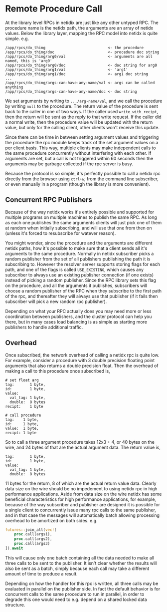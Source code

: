 # Remote Procedure Call

At the library level RPCs in netidix are just like any other untyped
RPC. The procedure name is the netidx path, the arguments are an array
of netidx values. Below the library layer, mapping the RPC model into
netidx is quite simple. e.g.

```
/app/rpcs/do_thing                            <- the procedure
/app/rpcs/do_thing/doc                        <- procedure doc string
/app/rpcs/do_thing/arg0/val                   <- arguments are all named, this is 'arg0'
/app/rpcs/do_thing/arg0/doc                   <- doc string for arg0
/app/rpcs/do_thing/arg1/val                   <- 'arg1'
/app/rpcs/do_thing/arg1/doc                   <- arg1 doc string
...
/app/rpcs/do_thing/args-can-have-any-name/val <- args can be called anything
/app/rpcs/do_thing/args-can-have-any-name/doc <- doc string
```

We set arguments by writing to `.../arg-name/val`, and we call the
procedure by writing `null` to the procedure. The return value of the
procedure is sent back to the caller in one of two ways. If the caller
used `write_with_recipt`, then the return will be sent as the reply to
that write request. If the caller did a normal write, then the
procedure value will be updated with the return value, but only for
the calling client, other clients won't receive this update.

Since there can be time in between setting argument values and
triggering the procedure the rpc module keeps track of the set
argument values on a per client basis. This way, multiple clients may
make independent calls to the same procedure concurrently without
interfering with each other. If arguments are set, but a call is not
triggered within 60 seconds then the arguments may be garbage
collected if the rpc server is busy.

Because the protocol is so simple, it's perfectly possible to call a
netidx rpc directly from the browser using `ctrl+w`, from the command
line subscriber, or even manually in a program (though the library is
more convenient).

## Concurrent RPC Publishers

Because of the way netidx works it's entirely possible and supported
for multiple programs on multiple machines to publish the same RPC. As
long as each one publishes the same arguments clients will just pick
one of them at random when initially subscribing, and will use that
one from then on (unless it's forced to resubscribe for watever
reason).

You might wonder, since the procedure and the arguments are different
netidx paths, how it's possible to make sure that a client sends all
it's arguments to the same procedure. Normally in netidx subscriber
picks a random publisher from the set of all publishers publishing the
path it is subscribing to. However the resolver server supports
storing flags for each path, and one of the flags is called
`USE_EXISTING`, which causes any subscriber to always use an existing
publisher connection (if one exists) instead of picking a random
publisher. Since the RPC library sets this flag on the procedure, and
all the arguments it publishes, subscribers will choose a random
publisher of the RPC when they subscribe to the first path of the rpc,
and thereafter they will always use that publisher (if it fails then
subscriber will pick a new random rpc publisher).

Depending on what your RPC actually does you may need more or less
coordination between publishers, and the cluster protocol can help you
there, but in many cases load balancing is as simple as starting more
publishers to handle additional traffic.

## Overhead

Once subscribed, the network overhead of calling a netidx rpc is quite
low. For example, consider a procedure with 3 double precision
floating point arguments that also returns a double precision
float. Then the overhead of making a call to this procedure once
subscribed is,

```
# set float arg
tag:       1 byte, 
id:        1 byte, 
value:
  val_tag: 1 byte,
  double:  8 bytes
recipt:    1 byte

# call procedure
tag:    1 byte,
id:     1 byte,
value:  1 byte,
recipt: 1 byte
```

So to call a three argument procedure takes 12x3 + 4, or 40 bytes on
the wire, and 24 bytes of that are the actual argument data. The
return value is,

```
tag:       1 byte,
id:        1 byte,
value:
  val_tag: 1 byte,
  double:  8 bytes
```

11 bytes for the return, 8 of which are the actual return value
data. Clearly data size on the wire should be no impedement to using
netidx rpc in high performance applications. Aside from data size on
the wire netidx has some beneficial characteristics for high
performance applications, for example, because of the way subscriber
and publisher are designed it is possible for a single client to
concurrently issue many rpc calls to the same publisher, and in that
case the messages will automatically batch allowing processing
overhead to be amortized on both sides. e.g.

``` rust
futures::join_all(vec![
    proc.call(args1), 
    proc.call(args2), 
    proc.call(args3)
]).await
```

This will cause only one batch containing all the data needed to make
all three calls to be sent to the publisher. It isn't clear whether
the results will also be sent as a batch, simply because each call may
take a different amount of time to produce a result.

Depending on how the handler for this rpc is written, all three calls
may be evaluated in parallel on the publisher side.  In fact the
default behavior is for concurrent calls to the same procedure to run
in parallel, in order to degrade this one would need to e.g. depend on
a shared locked data structure.
